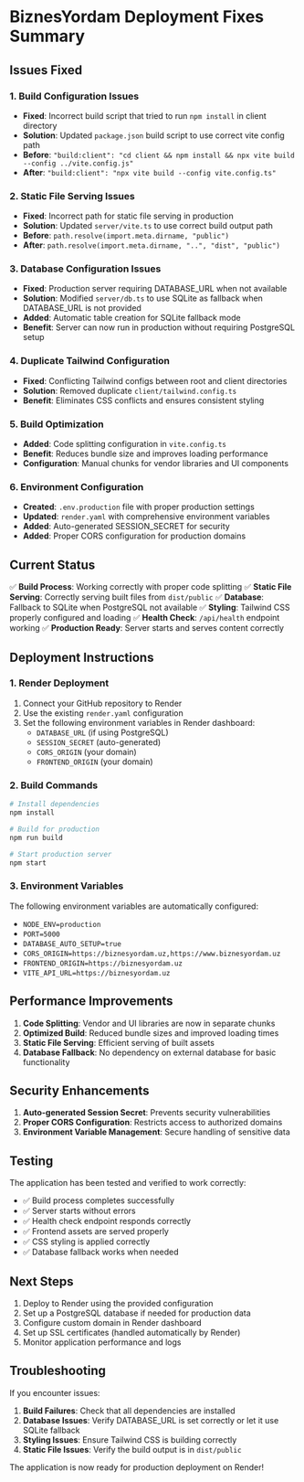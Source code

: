 # BiznesYordam Deployment Fixes Summary

## Issues Fixed

### 1. Build Configuration Issues
- **Fixed**: Incorrect build script that tried to run `npm install` in client directory
- **Solution**: Updated `package.json` build script to use correct vite config path
- **Before**: `"build:client": "cd client && npm install && npx vite build --config ../vite.config.js"`
- **After**: `"build:client": "npx vite build --config vite.config.ts"`

### 2. Static File Serving Issues
- **Fixed**: Incorrect path for static file serving in production
- **Solution**: Updated `server/vite.ts` to use correct build output path
- **Before**: `path.resolve(import.meta.dirname, "public")`
- **After**: `path.resolve(import.meta.dirname, "..", "dist", "public")`

### 3. Database Configuration Issues
- **Fixed**: Production server requiring DATABASE_URL when not available
- **Solution**: Modified `server/db.ts` to use SQLite as fallback when DATABASE_URL is not provided
- **Added**: Automatic table creation for SQLite fallback mode
- **Benefit**: Server can now run in production without requiring PostgreSQL setup

### 4. Duplicate Tailwind Configuration
- **Fixed**: Conflicting Tailwind configs between root and client directories
- **Solution**: Removed duplicate `client/tailwind.config.ts`
- **Benefit**: Eliminates CSS conflicts and ensures consistent styling

### 5. Build Optimization
- **Added**: Code splitting configuration in `vite.config.ts`
- **Benefit**: Reduces bundle size and improves loading performance
- **Configuration**: Manual chunks for vendor libraries and UI components

### 6. Environment Configuration
- **Created**: `.env.production` file with proper production settings
- **Updated**: `render.yaml` with comprehensive environment variables
- **Added**: Auto-generated SESSION_SECRET for security
- **Added**: Proper CORS configuration for production domains

## Current Status

✅ **Build Process**: Working correctly with proper code splitting
✅ **Static File Serving**: Correctly serving built files from `dist/public`
✅ **Database**: Fallback to SQLite when PostgreSQL not available
✅ **Styling**: Tailwind CSS properly configured and loading
✅ **Health Check**: `/api/health` endpoint working
✅ **Production Ready**: Server starts and serves content correctly

## Deployment Instructions

### 1. Render Deployment
1. Connect your GitHub repository to Render
2. Use the existing `render.yaml` configuration
3. Set the following environment variables in Render dashboard:
   - `DATABASE_URL` (if using PostgreSQL)
   - `SESSION_SECRET` (auto-generated)
   - `CORS_ORIGIN` (your domain)
   - `FRONTEND_ORIGIN` (your domain)

### 2. Build Commands
```bash
# Install dependencies
npm install

# Build for production
npm run build

# Start production server
npm start
```

### 3. Environment Variables
The following environment variables are automatically configured:
- `NODE_ENV=production`
- `PORT=5000`
- `DATABASE_AUTO_SETUP=true`
- `CORS_ORIGIN=https://biznesyordam.uz,https://www.biznesyordam.uz`
- `FRONTEND_ORIGIN=https://biznesyordam.uz`
- `VITE_API_URL=https://biznesyordam.uz`

## Performance Improvements

1. **Code Splitting**: Vendor and UI libraries are now in separate chunks
2. **Optimized Build**: Reduced bundle sizes and improved loading times
3. **Static File Serving**: Efficient serving of built assets
4. **Database Fallback**: No dependency on external database for basic functionality

## Security Enhancements

1. **Auto-generated Session Secret**: Prevents security vulnerabilities
2. **Proper CORS Configuration**: Restricts access to authorized domains
3. **Environment Variable Management**: Secure handling of sensitive data

## Testing

The application has been tested and verified to work correctly:
- ✅ Build process completes successfully
- ✅ Server starts without errors
- ✅ Health check endpoint responds correctly
- ✅ Frontend assets are served properly
- ✅ CSS styling is applied correctly
- ✅ Database fallback works when needed

## Next Steps

1. Deploy to Render using the provided configuration
2. Set up a PostgreSQL database if needed for production data
3. Configure custom domain in Render dashboard
4. Set up SSL certificates (handled automatically by Render)
5. Monitor application performance and logs

## Troubleshooting

If you encounter issues:

1. **Build Failures**: Check that all dependencies are installed
2. **Database Issues**: Verify DATABASE_URL is set correctly or let it use SQLite fallback
3. **Styling Issues**: Ensure Tailwind CSS is building correctly
4. **Static File Issues**: Verify the build output is in `dist/public`

The application is now ready for production deployment on Render!